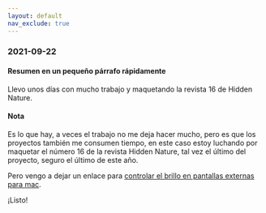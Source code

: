 ```yaml
---
layout: default
nav_exclude: true
---
```

### 2021-09-22

#### Resumen en un pequeño párrafo rápidamente
Llevo unos días con mucho trabajo y maquetando la revista 16 de Hidden Nature.

#### Nota
Es lo que hay, a veces el trabajo no me deja hacer mucho, pero es que los proyectos también me consumen tiempo, en este caso estoy luchando por maquetar el número 16 de la revista Hidden Nature, tal vez el último del proyecto, seguro el último de este año.

Pero vengo a dejar un enlace para [controlar el brillo en pantallas externas para mac](https://github.com/MonitorControl/MonitorControl).

¡Listo!